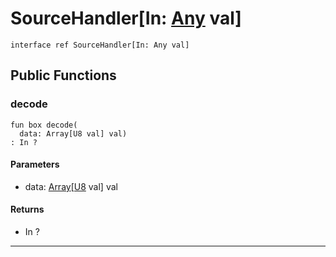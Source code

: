 # SourceHandler\[In: [Any](builtin-Any) val\]

```pony
interface ref SourceHandler[In: Any val]
```

## Public Functions

### decode

```pony
fun box decode(
  data: Array[U8 val] val)
: In ?
```
#### Parameters

*   data: [Array](builtin-Array)\[[U8](builtin-U8) val\] val

#### Returns

* In ?

---


